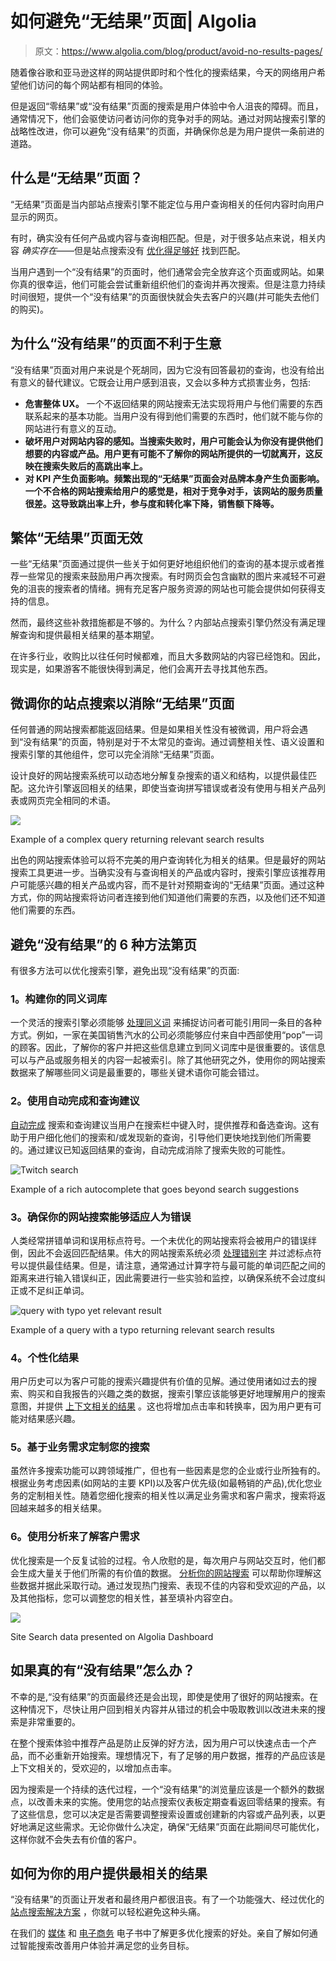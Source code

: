 # 如何避免“无结果”页面| Algolia

> 原文：<https://www.algolia.com/blog/product/avoid-no-results-pages/>

随着像谷歌和亚马逊这样的网站提供即时和个性化的搜索结果，今天的网络用户希望他们访问的每个网站都有相同的体验。

但是返回“零结果”或“没有结果”页面的搜索是用户体验中令人沮丧的障碍。而且，通常情况下，他们会驱使访问者访问你的竞争对手的网站。通过对网站搜索引擎的战略性改进，你可以避免“没有结果”的页面，并确保你总是为用户提供一条前进的道路。



## [](#what-are-%e2%80%9cno-results%e2%80%9d-pages)什么是“无结果”页面？

“无结果”页面是当内部站点搜索引擎不能定位与用户查询相关的任何内容时向用户显示的网页。

有时，确实没有任何产品或内容与查询相匹配。但是，对于很多站点来说，相关内容 *确实存在*——但是站点搜索没有 [优化得足够好](https://blog.algolia.com/learn-about-site-search-best-practices/) 找到匹配。

当用户遇到一个“没有结果”的页面时，他们通常会完全放弃这个页面或网站。如果你真的很幸运，他们可能会尝试重新组织他们的查询并再次搜索。但是注意力持续时间很短，提供一个“没有结果”的页面很快就会失去客户的兴趣(并可能失去他们的购买)。

## [](#why-%e2%80%9cno-results%e2%80%9d-pages-are-bad-for-business)为什么“没有结果”的页面不利于生意

“没有结果”页面对用户来说是个死胡同，因为它没有回答最初的查询，也没有给出有意义的替代建议。它既会让用户感到沮丧，又会以多种方式损害业务，包括:

*   **危害整体 UX。** 一个不返回结果的网站搜索无法实现将用户与他们需要的东西联系起来的基本功能。当用户没有得到他们需要的东西时，他们就不能与你的网站进行有意义的互动。
*   **破坏用户对网站内容的感知。当搜索失败时，用户可能会认为你没有提供他们想要的内容或产品。用户更有可能不了解你的网站所提供的一切就离开，这反映在搜索失败后的高跳出率上。**
*   **对 KPI 产生负面影响。频繁出现的“无结果”页面会对品牌本身产生负面影响。一个不合格的网站搜索给用户的感觉是，相对于竞争对手，该网站的服务质量很差。这导致跳出率上升，参与度和转化率下降，销售额下降等。**

## [](#traditional-%e2%80%9cno-results%e2%80%9d-pages-are-not-effective)繁体“无结果”页面无效

一些“无结果”页面通过提供一些关于如何更好地组织他们的查询的基本提示或者推荐一些常见的搜索来鼓励用户再次搜索。有时网页会包含幽默的图片来减轻不可避免的沮丧的搜索者的情绪。拥有充足客户服务资源的网站也可能会提供如何获得支持的信息。

然而，最终这些补救措施都是不够的。为什么？内部站点搜索引擎仍然没有满足理解查询和提供最相关结果的基本期望。

在许多行业，收购比以往任何时候都难，而且大多数网站的内容已经饱和。因此，现实是，如果游客不能很快得到满足，他们会离开去寻找其他东西。

## [](#fine-tune-your-site-search-to-eliminate-%e2%80%9cno-results%e2%80%9d-pages)微调你的站点搜索以消除“无结果”页面

任何普通的网站搜索都能返回结果。但是如果相关性没有被微调，用户将会遇到“没有结果”的页面，特别是对于不太常见的查询。通过调整相关性、语义设置和搜索引擎的其他组件，您可以完全消除“无结果”页面。

设计良好的网站搜索系统可以动态地分解复杂搜索的语义和结构，以提供最佳匹配。这允许引擎返回相关的结果，即使当查询拼写错误或者没有使用与相关产品列表或网页完全相同的术语。

![](img/97b2412eb34818915a9b60b5a20a192b.png)

Example of a complex query returning relevant search results

出色的网站搜索体验可以将不完美的用户查询转化为相关的结果。但是最好的网站搜索工具更进一步。当确实没有与查询相关的产品或内容时，搜索引擎应该推荐用户可能感兴趣的相关产品或内容，而不是针对预期查询的“无结果”页面。通过这种方式，你的网站搜索将访问者连接到他们知道他们需要的东西，以及他们还不知道他们需要的东西。

## [](#6-ways-to-avoid-no-results-pages)避免“没有结果”的 6 种方法第页

有很多方法可以优化搜索引擎，避免出现“没有结果”的页面:

### [](#1-work-on-building-your-synonym-library)1。构建你的同义词库

一个灵活的搜索引擎必须能够 [处理同义词](https://blog.algolia.com/inside-the-engine-part-6-handling-synonyms-the-right-way/) 来捕捉访问者可能引用同一条目的各种方式。例如，一家在美国销售汽水的公司必须能够应付来自中西部使用“pop”一词的顾客。因此，了解你的客户并把这些信息建立到同义词库中是很重要的。该信息可以与产品或服务相关的内容一起被索引。除了其他研究之外，使用你的网站搜索数据来了解哪些同义词是最重要的，哪些关键术语你可能会错过。

### [](#2-use-autocomplete-and-query-suggestions)2。使用自动完成和查询建议

[自动完成](https://blog.algolia.com/search-autocomplete-on-mobile/) 搜索和查询建议当用户在搜索栏中键入时，提供推荐和备选查询。这有助于用户细化他们的搜索和/或发现新的查询，引导他们更快地找到他们所需要的。通过建议已知返回结果的查询，自动完成消除了搜索失败的可能性。

![Twitch search](img/174dd342a5bb014309d16964136923b9.png)

Example of a rich autocomplete that goes beyond search suggestions

### [](#3-make-sure-your-site-search-is-adaptable-to-human-errors)3。确保你的网站搜索能够适应人为错误

人类经常拼错单词和误用标点符号。一个未优化的网站搜索将会被用户的错误绊倒，因此不会返回匹配结果。伟大的网站搜索系统必须 [处理错别字](https://www.algolia.com/doc/guides/managing-results/optimize-search-results/typo-tolerance/#typos-and-spelling-errors) 并过滤标点符号以提供最佳结果。但是，请注意，通常通过计算字符与最可能的单词匹配之间的距离来进行输入错误纠正，因此需要进行一些实验和监控，以确保系统不会过度纠正或不足纠正单词。

![query with typo yet relevant result](img/2dfbeb8c96eb6d1ff59871a439a712ed.png)

Example of a query with a typo returning relevant search results

### [](#4-personalize-results)4。个性化结果

用户历史可以为客户可能的搜索兴趣提供有价值的见解。通过使用诸如过去的搜索、购买和自我报告的兴趣之类的数据，搜索引擎应该能够更好地理解用户的搜索意图，并提供 [上下文相关的结果](https://www.algolia.com/doc/guides/personalization/what-is-personalization/) 。这也将增加点击率和转换率，因为用户更有可能对结果感兴趣。

### [](#5-customize-your-search-based-on-business-needs%c2%a0)5。基于业务需求定制您的搜索

虽然许多搜索功能可以跨领域推广，但也有一些因素是您的企业或行业所独有的。根据业务考虑因素(如网站的主要 KPI)以及客户优先级(如最畅销的产品),优化您业务的定制相关性。随着您细化搜索的相关性以满足业务需求和客户需求，搜索将返回越来越多的相关结果。

### [](#6-use-analytics-to-understand-customer-needs)6。使用分析来了解客户需求

优化搜索是一个反复试验的过程。令人欣慰的是，每次用户与网站交互时，他们都会生成大量关于他们所需的有价值的数据。 [分析你的网站搜索](https://blog.algolia.com/internal-site-search-analysis/) 可以帮助你理解这些数据并据此采取行动。通过发现热门搜索、表现不佳的内容和受欢迎的产品，以及其他指标，您可以调整您的相关性，甚至填补内容空白。

![](img/83458b17bac4033c531d7d19d4e2c226.png)

Site Search data presented on Algolia Dashboard

## [](#what-if-there-are-really-no-results)如果真的有“没有结果”怎么办？

不幸的是,“没有结果”的页面最终还是会出现，即使是使用了很好的网站搜索。在这种情况下，尽快让用户回到相关内容并从错过的机会中吸取教训以改进未来的搜索是非常重要的。

在整个搜索体验中推荐产品是防止反弹的好方法，因为用户可以快速点击一个产品，而不必重新开始搜索。理想情况下，有了足够的用户数据，推荐的产品应该是上下文相关的，受欢迎的，以增加点击率。

因为搜索是一个持续的迭代过程，一个“没有结果”的浏览量应该是一个额外的数据点，以改善未来的实施。使用您的站点搜索仪表板定期查看返回零结果的搜索。有了这些信息，您可以决定是否需要调整搜索设置或创建新的内容或产品列表，以更好地满足这些需求。无论你做什么决定，确保“无结果”页面在此期间尽可能优化，这样你就不会失去有价值的客户。



## [](#how-to-provide-the-most-relevant-results-to-your-users)如何为你的用户提供最相关的结果

“没有结果”的页面让开发者和最终用户都很沮丧。有了一个功能强大、经过优化的 [站点搜索解决方案](https://www.algolia.com/products/search-and-discovery/hosted-search-api/) ，你就可以轻松避免这种头痛。

在我们的 [媒体](https://www.algolia.com/industries-and-solutions/media/) 和 [电子商务](https://go.algolia.com/search-beyond-the-box) 电子书中了解更多优化搜索的好处。亲自了解如何通过智能搜索改善用户体验并满足您的业务目标。